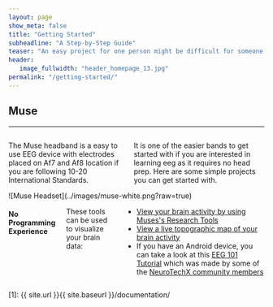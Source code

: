 ```yaml
---
layout: page
show_meta: false
title: "Getting Started"
subheadline: "A Step-by-Step Guide"
teaser: "An easy project for one person might be difficult for someone else. Therefore we have broken down the projects as to either requiring no programming experience (plug and play) or requiring some experience. You will notice that with certain EEG headsets that there is more tutorials than others. This is likely due to the ease of development when using that device. The best way to get started will also depend on the headset that you have available."
header:
   image_fullwidth: "header_homepage_13.jpg"
permalink: "/getting-started/"
---
```


## Muse
<hr>
<div class="row">
<div class="large-6 columns" markdown="1">

The Muse headband is a easy to use EEG device with electrodes placed on Af7 and Af8 location if you are following 10-20 International Standards.

It is one of the easier bands to get started with if you are interested in learning eeg as it requires no head prep. Here are some simple projects you can get started with.

</div>
<div class="large-6 columns" markdown="1">
![Muse Headset](../images/muse-white.png?raw=true)
</div>
</div><!-- /.row -->

<div class="row">
<div class="small-12 columns" markdown="1">

#### No Programming Experience
These tools can be used to visualize your brain data:
- [View your brain activity by using Muses's Research Tools](http://developer.choosemuse.com/research-tools/getting-started)
- [View a live topographic map of your brain activity](http://www.brainavatar.com/ebrainavatar-muse.html)
- If you have an Android device, you can take a look at this [EEG 101 Tutorial](https://play.google.com/store/apps/details?id=com.eeg_project&amp;hl=en) which was made by some of the [NeuroTechX community members](https://github.com/NeuroTechX/eeg-101)
</div>
</div><!-- /.row -->

 [1]: {{ site.url }}{{ site.baseurl }}/documentation/
